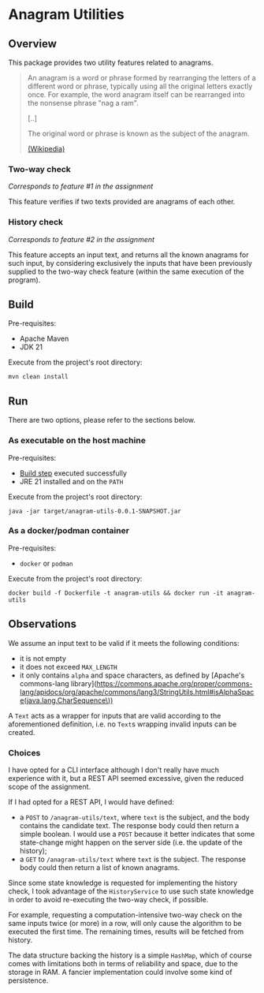 # Anagram Utilities

## Overview

This package provides two utility features related to anagrams.

> An anagram is a word or phrase formed by rearranging the letters of a different word or phrase, typically using all
> the original letters exactly once. For example, the word anagram itself can be rearranged into the nonsense
> phrase "nag a ram".
>
> [..]
>
> The original word or phrase is known as the subject of the anagram.
>
> [(Wikipedia)](https://en.wikipedia.org/wiki/Anagram)

### Two-way check

_Corresponds to feature #1 in the assignment_

This feature verifies if two texts provided are anagrams of each other.

### History check

_Corresponds to feature #2 in the assignment_

This feature accepts an input text, and returns all the known anagrams for such input, by considering exclusively
the inputs that have been previously supplied to the two-way check feature (within the same execution of the program).

## Build

Pre-requisites:

- Apache Maven
- JDK 21

Execute from the project's root directory:

`mvn clean install`

## Run

There are two options, please refer to the sections below.

### As executable on the host machine

Pre-requisites:

- [Build step](#Build) executed successfully
- JRE 21 installed and on the `PATH`

Execute from the project's root directory:

`java -jar target/anagram-utils-0.0.1-SNAPSHOT.jar`

### As a docker/podman container

Pre-requisites:

- `docker` or `podman`

Execute from the project's root directory:

`docker build -f Dockerfile -t anagram-utils && docker run -it anagram-utils`

## Observations

We assume an input text to be valid if it meets the following conditions:

- it is not empty
- it does not exceed `MAX_LENGTH`
- it only contains `alpha` and space characters, as defined
  by [Apache's commons-lang library](https://commons.apache.org/proper/commons-lang/apidocs/org/apache/commons/lang3/StringUtils.html#isAlphaSpace(java.lang.CharSequence\))

A `Text` acts as a wrapper for inputs that are valid according to the aforementioned definition, i.e. no
`Text`s wrapping invalid inputs can be created.

### Choices

I have opted for a CLI interface although I don't really have much experience with it, but a REST API seemed
excessive, given the reduced scope of the assignment.

If I had opted for a REST API, I would have defined:

- a `POST` to `/anagram-utils/text`, where `text` is the subject, and the body contains the candidate text. The response
  body could then return a simple boolean. I would use a `POST` because it better indicates that some state-change might
  happen on the server side (i.e. the update of the history);
- a `GET` to `/anagram-utils/text` where `text` is the subject. The response body could then return a list of known
  anagrams.

Since some state knowledge is requested for implementing the history check, I took advantage of the `HistoryService`
to use such state knowledge in order to avoid re-executing the two-way check, if possible.

For example, requesting a computation-intensive two-way check on the same inputs twice (or more) in a row, will only
cause the algorithm to be executed the first time. The remaining times, results will be fetched from history.

The data structure backing the history is a simple `HashMap`, which of course comes with limitations both in terms
of reliability and space, due to the storage in RAM. A fancier implementation could involve some kind of persistence.
